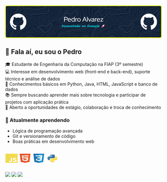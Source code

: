 ![Banner](./github-header-image.png)

## 👋 Fala aí, eu sou o Pedro

🎓 Estudante de Engenharia da Computação na FIAP (3º semestre)  
💻 Interesse em desenvolvimento web (front-end e back-end), suporte técnico e análise de dados  
🔧 Conhecimentos básicos em Python, Java, HTML, JavaScript e banco de dados  
📚 Sempre buscando aprender mais sobre tecnologia e participar de projetos com aplicação prática  
🚀 Aberto a oportunidades de estágio, colaboração e troca de conhecimento

### 🌱 Atualmente aprendendo
- Lógica de programação avançada
- Git e versionamento de código
- Boas práticas em desenvolvimento web

<div style="display: inline_block"><br>
  <img align="center" alt="Pedro-Js" height="30" width="40" src="https://raw.githubusercontent.com/devicons/devicon/master/icons/javascript/javascript-plain.svg">
  <img align="center" alt="Pedro-HTML" height="30" width="40" src="https://raw.githubusercontent.com/devicons/devicon/master/icons/html5/html5-original.svg">
  <img align="center" alt="Pedro-CSS" height="30" width="40" src="https://raw.githubusercontent.com/devicons/devicon/master/icons/css3/css3-original.svg">
  <img align="center" alt="Pedro-Python" height="30" width="40" src="https://raw.githubusercontent.com/devicons/devicon/master/icons/python/python-original.svg">
</div>

##

<div> 
  <a href="https://instagram.com/alvzpedro" target="_blank">
    <img src="https://img.shields.io/badge/-Instagram-%23E4405F?style=for-the-badge&logo=instagram&logoColor=white"></a>
  <a href="mailto:pedro.a.certo@email.com" target="_blank">
    <img src="https://img.shields.io/badge/-Gmail-%23333?style=for-the-badge&logo=gmail&logoColor=white"></a>
  <a href="https://linkedin.com/in/pedroalvarezcerto" target="_blank">
    <img src="https://img.shields.io/badge/-LinkedIn-%230077B5?style=for-the-badge&logo=linkedin&logoColor=white"></a>
</div>


